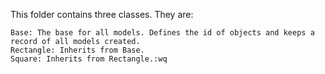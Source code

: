 This folder contains three classes. They are:

    Base: The base for all models. Defines the id of objects and keeps a record of all models created.
    Rectangle: Inherits from Base.
    Square: Inherits from Rectangle.:wq

